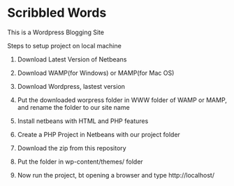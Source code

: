 # Scribbled Words

This is a Wordpress Blogging Site

Steps to setup project on local machine

1) Download Latest Version of Netbeans

2) Download WAMP(for Windows) or MAMP(for Mac OS)

3) Download Wordpress, lastest version

4) Put the downloaded worpress folder in WWW folder of WAMP or MAMP, and rename the folder to our site name

4) Install netbeans with HTML and PHP features

5) Create a PHP Project in Netbeans with our project folder

6) Download the zip from this repository

7) Put the folder in wp-content/themes/ folder

8) Now run the project, bt opening a browser and type http://localhost/
